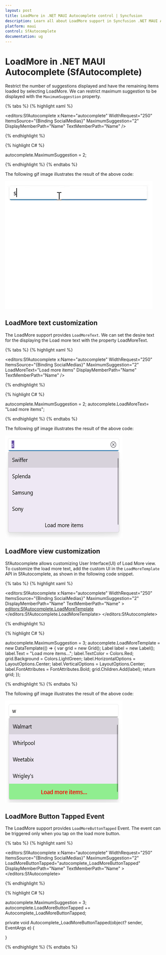 ```yaml
---
layout: post
title: LoadMore in .NET MAUI Autocomplete control | Syncfusion
description: Learn all about LoadMore support in Syncfusion .NET MAUI Autocomplete (SfAutocomplete) control and more here.
platform: maui
control: SfAutocomplete
documentation: ug
---
```


# LoadMore in .NET MAUI Autocomplete (SfAutocomplete)

Restrict the number of suggestions displayed and have the remaining items loaded by selecting LoadMore. We can restrict maximum suggestion to be displayed with the `MaximumSuggestion` property.

{% tabs %}
{% highlight xaml %}

 <editors:SfAutocomplete x:Name="autocomplete"
                         WidthRequest="250"
                         ItemsSource="{Binding SocialMedias}"
                         MaximumSuggestion="2"
                         DisplayMemberPath="Name"
                         TextMemberPath="Name" />

{% endhighlight %}

{% highlight C# %}

autocomplete.MaximumSuggestion = 2;

{% endhighlight %}
{% endtabs %}

The following gif image illustrates the result of the above code:

![.NET MAUI Autocomplete LoadMore support](Images/Maximum-display-item-with-Expander/LoadMore.gif)

## LoadMore text customization

The LoadMore support provides `LoadMoreText`. We can set the desire text for the displaying the Load more text with the property LoadMoreText.

{% tabs %}
{% highlight xaml %}

 <editors:SfAutocomplete x:Name="autocomplete"
                         WidthRequest="250"
                         ItemsSource="{Binding SocialMedias}"
                         MaximumSuggestion="2"
                         LoadMoreText="Load more items"
                         DisplayMemberPath="Name"
                         TextMemberPath="Name" />

{% endhighlight %}

{% highlight C# %}

autocomplete.MaximumSuggestion = 2;
autocomplete.LoadMoreText= "Load more items";

{% endhighlight %}
{% endtabs %}

The following gif image illustrates the result of the above code:

![.NET MAUI Autocomplete LoadMoreText](Images/Maximum-display-item-with-Expander/LoadMoreText.png)

## LoadMore view customization

SfAutocomplete allows customizing User Interface(UI) of Load More view. To customize the load more text, add the custom UI in the `LoadMoreTemplate` API in SfAutocomplete, as shown in the following code snippet.

{% tabs %}
{% highlight xaml %}

 <editors:SfAutocomplete x:Name="autocomplete"
                         WidthRequest="250"
                         ItemsSource="{Binding SocialMedias}"
                         MaximumSuggestion="2"
                         DisplayMemberPath="Name"
                         TextMemberPath="Name" >
                <editors:SfAutocomplete.LoadMoreTemplate>
                    <DataTemplate>
                        <Grid BackgroundColor="LightGreen">
                            <Label Text="Load more items..." VerticalOptions="Center" FontAttributes="Bold" HorizontalOptions="Center" TextColor="Red"/>
                        </Grid>
                    </DataTemplate>
                </editors:SfAutocomplete.LoadMoreTemplate>
            </editors:SfAutocomplete>

{% endhighlight %}

{% highlight C# %}

autocomplete.MaximumSuggestion = 3;
autocomplete.LoadMoreTemplate = new DataTemplate(() =>
{
    var grid = new Grid();
    Label label = new Label();
    label.Text = "Load more items...";
    label.TextColor = Colors.Red;
    grid.Background = Colors.LightGreen;
    label.HorizontalOptions = LayoutOptions.Center;
    label.VerticalOptions = LayoutOptions.Center;
    label.FontAttributes = FontAttributes.Bold;
    grid.Children.Add(label);
    return grid;
});

{% endhighlight %}
{% endtabs %}

The following gif image illustrates the result of the above code:

![.NET MAUI Autocomplete LoadMoreTemplate](Images/Maximum-display-item-with-Expander/LoadMoreTemplate.png)

## LoadMore Button Tapped Event

The LoadMore support provides `LoadMoreButtonTapped` Event. The event can be triggered only when you tap on the load more button.

{% tabs %}
{% highlight xaml %}

 <editors:SfAutocomplete x:Name="autocomplete"
                         WidthRequest="250"
                         ItemsSource="{Binding SocialMedias}"
                         MaximumSuggestion="2"
                         LoadMoreButtonTapped="autocomplete_LoadMoreButtonTapped"
                         DisplayMemberPath="Name"
                         TextMemberPath="Name" >
             </editors:SfAutocomplete>

{% endhighlight %}

{% highlight C# %}

autocomplete.MaximumSuggestion = 3;
autocomplete.LoadMoreButtonTapped += Autocomplete_LoadMoreButtonTapped;

private void Autocomplete_LoadMoreButtonTapped(object? sender, EventArgs e)
{

}

{% endhighlight %}
{% endtabs %}


